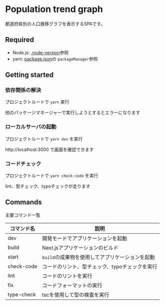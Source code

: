 # Population trend graph

都道府県別の人口推移グラフを表示するSPAです。

## Required

- Node.js: [.node-version](./.node-version)参照
- yarn: [package.json](./package.json)の `packageManager`参照

## Getting started

### 依存関係の解決

プロジェクトルートで `yarn` 実行

他のパッケージマネージャーで実行しようとするとエラーになります

### ローカルサーバの起動

プロジェクトルートで `yarn dev` を実行

http://localhost:3000 で画面を確認できます

### コードチェック

プロジェクトルートで `yarn check-code` を実行

lint、型チェック、typoチェックが走ります

## Commands

主要コマンド一覧

| コマンド名 | 説明                                            |
| ---------- | ----------------------------------------------- |
| dev        | 開発モードでアプリケーションを起動              |
| build      | Next.jsアプリケーションのビルド                 |
| start      | `build`の成果物を使用してアプリケーションを起動 |
| check-code | コードのリント、型チェック、typoチェックを実行  |
| lint       | コードのリントを実行                            |
| fix        | コードフォーマットの実行                        |
| type-check | tscを使用して型の検査を実行                     |
